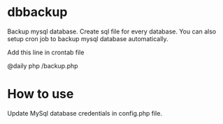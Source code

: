dbbackup
========

Backup mysql database. Create sql file for every database. You can also setup cron job to backup mysql database automatically.

Add this line in crontab file 

@daily php <path to dbbackupfolder>/backup.php

How to use
======

Update MySql database credentials in config.php file.

 


